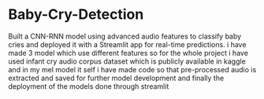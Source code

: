 # Baby-Cry-Detection
Built a CNN-RNN model using advanced audio features to classify baby cries and deployed it with a Streamlit app for real-time predictions.
i have made 3 model which use different features so for the whole project i have used infant cry audio corpus dataset which is publicly available in kaggle
and in my mel model it self i have made code so that pre-processed audio is extracted and saved for further model development and finally the deployment of the models done through streamlit
